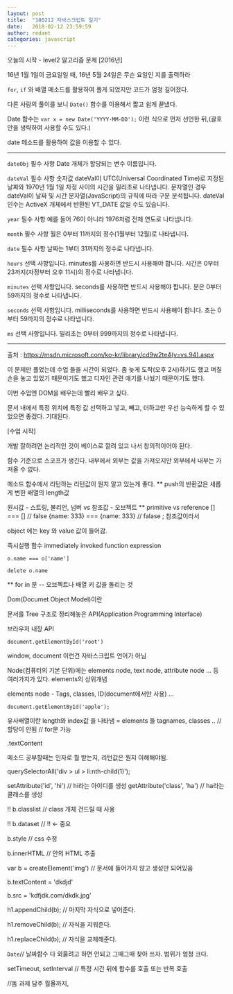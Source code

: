 ```yaml
---
layout: post
title:  "180212 자바스크립트 일기"
date:   2018-02-12 23:59:59
author: redant
categories: javascript
---
```



오늘의 시작 - level2 알고리즘 문제 [2016년]

16년 1월 1일이 금요일일 때, 16년 5월 24일은 무슨 요일인 지를 출력하라

`for`, `if` 와 배열 메소드를 활용하여 풀게 되었지만 코드가 엄청 길어졌다.

다른 사람의 풀이를 보니 `Date()` 함수를 이용해서 짧고 쉽게 끝냈다.

Date 함수는 `var x = new Date('YYYY-MM-DD');` 이런 식으로 먼저 선언한 뒤,(괄호 안을 생략하여 사용할 수도 있다.)

date 메소드를 활용하여 값을 이용할 수 있다.

---

`dateObj`
필수 사항    Date 개체가 할당되는 변수 이름입니다.  

`dateVal`
필수 사항   숫자값 dateVal이 UTC(Universal Coordinated Time)로 지정된 날짜와 1970년 1월 1일 자정 사이의 시간을 밀리초로 나타냅니다.  문자열인 경우 dateVal이 날짜 및 시간 문자열(JavaScript)의 규칙에 따라 구문 분석됩니다.   dateVal 인수는 ActiveX 개체에서 반환된 VT_DATE 값일 수도 있습니다.  

`year`
필수 사항   예를 들어 76이 아니라 1976처럼 전체 연도로 나타냅니다.  

`month`
필수 사항   월은 0부터 11까지의 정수(1월부터 12월)로 나타냅니다.  

`date`
필수 사항   날짜는 1부터 31까지의 정수로 나타냅니다.  

`hours`
선택 사항입니다.   minutes를 사용하면 반드시 사용해야 합니다.  시간은 0부터 23까지(자정부터 오후 11시)의 정수로 나타냅니다.  

`minutes`
선택 사항입니다.   seconds를 사용하면 반드시 사용해야 합니다.  분은 0부터 59까지의 정수로 나타냅니다.  

`seconds`
선택 사항입니다.   milliseconds를 사용하면 반드시 사용해야 합니다.  초는 0부터 59까지의 정수로 나타냅니다.  

`ms`
선택 사항입니다.  밀리초는 0부터 999까지의 정수로 나타냅니다.  

---

출처 : https://msdn.microsoft.com/ko-kr/library/cd9w2te4(v=vs.94).aspx

이 문제만 풀었는데 수업 들을 시간이 되었다. 좀 늦게 도착(오후 2시)하기도 했고 며칠 손을 놓고 있었기 때문이기도 했고 디자인 관련 얘기를 나눴기 때문이기도 했다.


이번 수업엔 DOM을 배우는데 빨리 배우고 싶다.

문서 내에서 특정 위치에 특정 값 선택하고 넣고, 빼고, 더하고만 우선 능숙하게 할 수 있었으면 좋겠다. 기대된다.


[수업 시작]

개발 잘하려면 논리적인 것이 베이스로 깔려 있고 나서 창의적이어야 된다.

함수 기준으로 스코프가 생긴다. 내부에서 외부는 값을 가져오지만 외부에서 내부는 가져올 수 없다.

메소드 함수에서 리턴하는 리턴값이 뭔지 알고 있는게 좋다. ** push의 반환값은 새롭게 변한 배열의 length값

원시값 - 스트링, 불리언, 넘버 vs 참조값 - 오브젝트    **  primitive vs reference [] === []  // false {name: 333} === {name: 333} // falase ; 참조값이라서

object 에는 key 와 value 값이 들어감.

즉시실행 함수 immediately invoked function expression

`o.name === o['name']`

`delete o.name`

** for in 문 -- 오브젝트나 배열 키 값을 돌리는 것


Dom(Documet Object Model)이란 

문서를 Tree 구조로 정리해놓은 API(Application Programming Interface)

브라우저 내장 API 

`document.getElementById('root')`

window, document 이런건 자바스크립트 언어가 아님

Node(컴퓨터의 기본 단위)에는 elements node, text node, attribute node ... 등 여러가지가 있다. elements의 상위개념

elements node - Tags, classes, ID(document에서만 사용) ...

`document.getElementById('apple');`

유사배열이란 length와 index값 을 나타냄  = elements 들 tagnames, classes .. // 할당이 안됨 // for문 가능

.textContent 

메소드 공부할때는 인자로 뭘 받는지, 리턴값은 뭔지 이해해야됨.

querySelectorAll('div > ul > li:nth-child(1)');


setAttribute('id', 'hi') // hi라는 아이디를 생성
getAttribute('class', 'ha') // ha라는 클래스를 생성


!! b.classlist // class 개체 건드릴 때 사용

!! b.dataset // !! <- 중요

b.style // css 수정

b.innerHTML // 안의 HTML 추출

var b = createElement('img')  // 문서에 들어가지 않고 생성만 되어있음

b.textContent = 'dkdjd'

b.src = 'kdfjdk.com/dkdk.jpg'

h1.appendChild(b);  // 마지막 자식으로 넣어준다.

h1.removeChild(b);  // 자식을 지워준다.

h1.replaceChild(b);  // 자식을 교체해준다.


`Date`// 날짜함수 다 외울려고 하면 안되고 그때그때 찾아 쓰자. 범위가 엄청 크다.

setTimeout, setInterval // 특정 시간 뒤에 함수를 호출 또는 반복 호출


//돔 과제 담주 월욜까지,